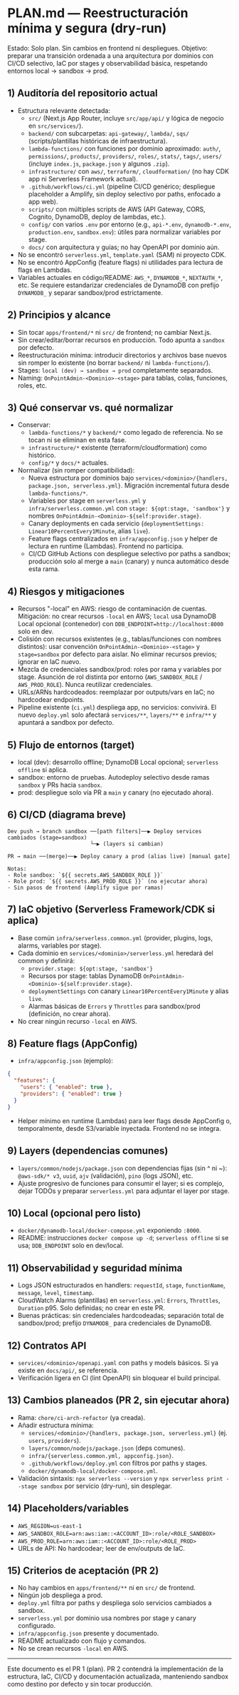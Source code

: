 # PLAN.md — Reestructuración mínima y segura (dry‑run)

Estado: Solo plan. Sin cambios en frontend ni despliegues. Objetivo: preparar una transición ordenada a una arquitectura por dominios con CI/CD selectivo, IaC por stages y observabilidad básica, respetando entornos local → sandbox → prod.

## 1) Auditoría del repositorio actual

- Estructura relevante detectada:
  - `src/` (Next.js App Router, incluye `src/app/api/` y lógica de negocio en `src/services/`).
  - `backend/` con subcarpetas: `api-gateway/`, `lambda/`, `sqs/` (scripts/plantillas históricas de infraestructura).
  - `lambda-functions/` con funciones por dominio aproximado: `auth/`, `permissions/`, `products/`, `providers/`, `roles/`, `stats/`, `tags/`, `users/` (incluye `index.js`, `package.json` y algunos `.zip`).
  - `infrastructure/` con `aws/`, `terraform/`, `cloudformation/` (no hay CDK app ni Serverless Framework actual).
  - `.github/workflows/ci.yml` (pipeline CI/CD genérico; despliegue placeholder a Amplify, sin deploy selectivo por paths, enfocado a app web).
  - `scripts/` con múltiples scripts de AWS (API Gateway, CORS, Cognito, DynamoDB, deploy de lambdas, etc.).
  - `config/` con varios `.env` por entorno (e.g., `api-*.env`, `dynamodb-*.env`, `production.env`, `sandbox.env`): útiles para normalizar variables por stage.
  - `docs/` con arquitectura y guías; no hay OpenAPI por dominio aún.
- No se encontró `serverless.yml`, `template.yaml` (SAM) ni proyecto CDK.
- No se encontró AppConfig (feature flags) ni utilidades para lectura de flags en Lambdas.
- Variables actuales en código/README: `AWS_*`, `DYNAMODB_*`, `NEXTAUTH_*`, etc. Se requiere estandarizar credenciales de DynamoDB con prefijo `DYNAMODB_` y separar sandbox/prod estrictamente.

## 2) Principios y alcance

- Sin tocar `apps/frontend/*` ni `src/` de frontend; no cambiar Next.js.
- Sin crear/editar/borrar recursos en producción. Todo apunta a `sandbox` por defecto.
- Reestructuración mínima: introducir directorios y archivos base nuevos sin romper lo existente (no borrar `backend/` ni `lambda-functions/`).
- Stages: `local (dev) → sandbox → prod` completamente separados.
- Naming: `OnPointAdmin-<Dominio>-<stage>` para tablas, colas, funciones, roles, etc.

## 3) Qué conservar vs. qué normalizar

- Conservar:
  - `lambda-functions/*` y `backend/*` como legado de referencia. No se tocan ni se eliminan en esta fase.
  - `infrastructure/*` existente (terraform/cloudformation) como histórico.
  - `config/*` y `docs/*` actuales.
- Normalizar (sin romper compatibilidad):
  - Nueva estructura por dominios bajo `services/<dominio>/{handlers, package.json, serverless.yml}`. Migración incremental futura desde `lambda-functions/*`.
  - Variables por stage en `serverless.yml` y `infra/serverless.common.yml` con `stage: ${opt:stage, 'sandbox'}` y nombres `OnPointAdmin-<Dominio>-${self:provider.stage}`.
  - Canary deployments en cada servicio (`deploymentSettings: Linear10PercentEvery1Minute`, alias `live`).
  - Feature flags centralizados en `infra/appconfig.json` y helper de lectura en runtime (Lambdas). Frontend no participa.
  - CI/CD GitHub Actions con despliegue selectivo por paths a sandbox; producción solo al merge a `main` (canary) y nunca automático desde esta rama.

## 4) Riesgos y mitigaciones

- Recursos "-local" en AWS: riesgo de contaminación de cuentas. Mitigación: no crear recursos `-local` en AWS; `local` usa DynamoDB Local opcional (contenedor) con `DDB_ENDPOINT=http://localhost:8000` solo en dev.
- Colisión con recursos existentes (e.g., tablas/funciones con nombres distintos): usar convención `OnPointAdmin-<Dominio>-<stage>` y `stage=sandbox` por defecto para aislar. No eliminar recursos previos; ignorar en IaC nuevo.
- Mezcla de credenciales sandbox/prod: roles por rama y variables por stage. Asunción de rol distinta por entorno (`AWS_SANDBOX_ROLE` / `AWS_PROD_ROLE`). Nunca reutilizar credenciales.
- URLs/ARNs hardcodeados: reemplazar por outputs/vars en IaC; no hardcodear endpoints.
- Pipeline existente (`ci.yml`) despliega app, no servicios: convivirá. El nuevo `deploy.yml` solo afectará `services/**`, `layers/**` e `infra/**` y apuntará a sandbox por defecto.

## 5) Flujo de entornos (target)

- local (dev): desarrollo offline; DynamoDB Local opcional; `serverless offline` si aplica.
- sandbox: entorno de pruebas. Autodeploy selectivo desde ramas `sandbox` y PRs hacia `sandbox`.
- prod: despliegue solo vía PR a `main` y canary (no ejecutado ahora).

## 6) CI/CD (diagrama breve)

```
Dev push → branch sandbox ──[path filters]──▶ Deploy services cambiados (stage=sandbox)
                          └─▶ (layers si cambian)

PR → main ──(merge)──▶ Deploy canary a prod (alias live) [manual gate]

Notas:
- Role sandbox: `${{ secrets.AWS_SANDBOX_ROLE }}`
- Role prod: `${{ secrets.AWS_PROD_ROLE }}` (no ejecutar ahora)
- Sin pasos de frontend (Amplify sigue por ramas)
```

## 7) IaC objetivo (Serverless Framework/CDK si aplica)

- Base común `infra/serverless.common.yml` (provider, plugins, logs, alarms, variables por stage).
- Cada dominio en `services/<dominio>/serverless.yml` heredará del common y definirá:
  - `provider.stage: ${opt:stage, 'sandbox'}`
  - Recursos por stage: tablas DynamoDB `OnPointAdmin-<Dominio>-${self:provider.stage}`.
  - `deploymentSettings` con canary `Linear10PercentEvery1Minute` y alias `live`.
  - Alarmas básicas de `Errors` y `Throttles` para sandbox/prod (definición, no crear ahora).
- No crear ningún recurso `-local` en AWS.

## 8) Feature flags (AppConfig)

- `infra/appconfig.json` (ejemplo):
```json
{
  "features": {
    "users": { "enabled": true },
    "providers": { "enabled": true }
  }
}
```
- Helper mínimo en runtime (Lambdas) para leer flags desde AppConfig o, temporalmente, desde S3/variable inyectada. Frontend no se integra.

## 9) Layers (dependencias comunes)

- `layers/common/nodejs/package.json` con dependencias fijas (sin ^ ni ~): `@aws-sdk/* v3`, `uuid`, `ajv` (validación), `pino` (logs JSON), etc.
- Ajuste progresivo de funciones para consumir el layer; si es complejo, dejar TODOs y preparar `serverless.yml` para adjuntar el layer por stage.

## 10) Local (opcional pero listo)

- `docker/dynamodb-local/docker-compose.yml` exponiendo `:8000`.
- README: instrucciones `docker compose up -d`; `serverless offline` si se usa; `DDB_ENDPOINT` solo en dev/local.

## 11) Observabilidad y seguridad mínima

- Logs JSON estructurados en handlers: `requestId`, `stage`, `functionName`, `message`, `level`, `timestamp`.
- CloudWatch Alarms (plantillas) en `serverless.yml`: `Errors`, `Throttles`, `Duration` p95. Solo definidas; no crear en este PR.
- Buenas prácticas: sin credenciales hardcodeadas; separación total de sandbox/prod; prefijo `DYNAMODB_` para credenciales de DynamoDB.

## 12) Contratos API

- `services/<dominio>/openapi.yaml` con paths y models básicos. Si ya existe en `docs/api/`, se referencia.
- Verificación ligera en CI (lint OpenAPI) sin bloquear el build principal.

## 13) Cambios planeados (PR 2, sin ejecutar ahora)

- Rama: `chore/ci-arch-refactor` (ya creada).
- Añadir estructura mínima:
  - `services/<dominio>/{handlers, package.json, serverless.yml}` (ej. `users`, `providers`).
  - `layers/common/nodejs/package.json` (deps comunes).
  - `infra/{serverless.common.yml, appconfig.json}`.
  - `.github/workflows/deploy.yml` con filtros por paths y stages.
  - `docker/dynamodb-local/docker-compose.yml`.
- Validación sintaxis: `npx serverless --version` y `npx serverless print --stage sandbox` por servicio (dry-run), sin desplegar.

## 14) Placeholders/variables

- `AWS_REGION=us-east-1`
- `AWS_SANDBOX_ROLE=arn:aws:iam::<ACCOUNT_ID>:role/<ROLE_SANDBOX>`
- `AWS_PROD_ROLE=arn:aws:iam::<ACCOUNT_ID>:role/<ROLE_PROD>`
- URLs de API: No hardcodear; leer de env/outputs de IaC.

## 15) Criterios de aceptación (PR 2)

- No hay cambios en `apps/frontend/**` ni en `src/` de frontend.
- Ningún job despliega a prod.
- `deploy.yml` filtra por paths y despliega solo servicios cambiados a sandbox.
- `serverless.yml` por dominio usa nombres por stage y canary configurado.
- `infra/appconfig.json` presente y documentado.
- README actualizado con flujo y comandos.
- No se crean recursos `-local` en AWS.

---

Este documento es el PR 1 (plan). PR 2 contendrá la implementación de la estructura, IaC, CI/CD y documentación actualizada, manteniendo sandbox como destino por defecto y sin tocar producción.


